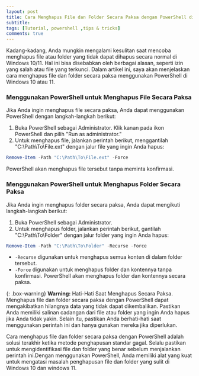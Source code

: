 ```yaml
---
layout: post
title: Cara Menghapus File dan Folder Secara Paksa dengan PowerShell di Windows 10/11
subtitle: 
tags: [Tutorial, powershell ,tips & tricks]
comments: true
---
```


Kadang-kadang, Anda mungkin mengalami kesulitan saat mencoba menghapus file atau folder yang tidak dapat dihapus secara normal di Windows 10/11. Hal ini bisa disebabkan oleh berbagai alasan, seperti izin yang salah atau file yang terkunci. Dalam artikel ini, saya akan menjelaskan cara menghapus file dan folder secara paksa menggunakan PowerShell di Windows 10 atau 11.

### Menggunakan PowerShell untuk Menghapus File Secara Paksa
Jika Anda ingin menghapus file secara paksa, Anda dapat menggunakan PowerShell dengan langkah-langkah berikut:
1. Buka PowerShell sebagai Administrator. Klik kanan pada ikon PowerShell dan pilih "Run as administrator."
2. Untuk menghapus file, jalankan perintah berikut, menggantilah "C:\Path\To\File.ext" dengan jalur file yang ingin Anda hapus:
```powershell
Remove-Item -Path "C:\Path\To\File.ext" -Force
```
PowerShell akan menghapus file tersebut tanpa meminta konfirmasi.

### Menggunakan PowerShell untuk Menghapus Folder Secara Paksa
Jika Anda ingin menghapus folder secara paksa, Anda dapat mengikuti langkah-langkah berikut:
1. Buka PowerShell sebagai Administrator.
2. Untuk menghapus folder, jalankan perintah berikut, gantilah "C:\Path\To\Folder" dengan jalur folder yang ingin Anda hapus:
```powershell 
Remove-Item -Path "C:\Path\To\Folder" -Recurse -Force
```
  * `-Recurse` digunakan untuk menghapus semua konten di dalam folder tersebut.
  * `-Force` digunakan untuk menghapus folder dan kontennya tanpa konfirmasi.
PowerShell akan menghapus folder dan kontennya secara paksa.

{: .box-warning}
**Warning:** Hati-Hati Saat Menghapus Secara Paksa. Menghapus file dan folder secara paksa dengan PowerShell dapat mengakibatkan hilangnya data yang tidak dapat dikembalikan. Pastikan Anda memiliki salinan cadangan dari file atau folder yang ingin Anda hapus jika Anda tidak yakin. Selain itu, pastikan Anda berhati-hati saat menggunakan perintah ini dan hanya gunakan mereka jika diperlukan.

Cara menghapus file dan folder secara paksa dengan PowerShell adalah solusi terakhir ketika metode penghapusan standar gagal. Selalu pastikan untuk mengidentifikasi file dan folder yang benar sebelum menjalankan perintah ini.Dengan menggunakan PowerShell, Anda memiliki alat yang kuat untuk mengatasi masalah penghapusan file dan folder yang sulit di Windows 10 dan windows 11.

